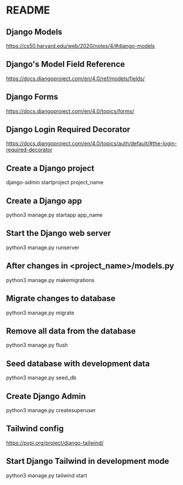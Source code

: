 # README

## Django Models

<https://cs50.harvard.edu/web/2020/notes/4/#django-models>

## Django's Model Field Reference

<https://docs.djangoproject.com/en/4.0/ref/models/fields/>

## Django Forms

<https://docs.djangoproject.com/en/4.0/topics/forms/>

## Django Login Required Decorator

<https://docs.djangoproject.com/en/4.0/topics/auth/default/#the-login-required-decorator>

## Create a Django project

django-admin startproject project_name

## Create a Django app

python3 manage.py startapp app_name

## Start the Django web server

python3 manage.py runserver

## After changes in <project_name>/models.py

python3 manage.py makemigrations

## Migrate changes to database

python3 manage.py migrate

## Remove all data from the database

python3 manage.py flush

## Seed database with development data

python3 manage.py seed_db

## Create Django Admin

python3 manage.py createsuperuser

## Tailwind config

<https://pypi.org/project/django-tailwind/>

## Start Django Tailwind in development mode

python3 manage.py tailwind start
